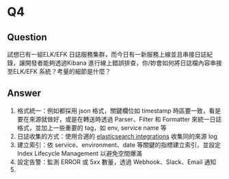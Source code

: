 # Q4

## Question
試想已有一組ELK/EFK 日誌服務集群，而今日有一新服務上線並且串接日誌紀錄，讓開發者能夠透過Kibana 進行線上錯誤排查，你/妳會如何將日誌檔內容串接至ELK/EFK 系統？考量的細節是什麼？

## Answer

1. 格式統一：例如都採用 json 格式，關鍵欄位如 timestamp 時區要一致，看是要在來源就做好，或是在轉送時透過 Parser、Filter 和 Formatter 來統一日誌格式，並加上一些重要的 tag，如 env, service name 等
2. 日誌收集的方式：使用合適的 [elasticsearch integrations](https://www.elastic.co/integrations) 收集同的來源 log 
3. 建立索引：依 service、environment、date 等關鍵的指標建立索引，並設定 Index Lifecycle Management 以避免空間爆滿
4. 設定告警：監測 ERROR 或 5xx 數量，透過 Webhook、Slack、Email 通知
5. 

